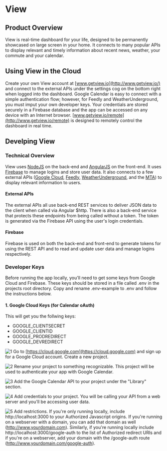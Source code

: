 # View
## Product Overview
View is real-time dashboard for your life, designed to be permanently showcased on large screen in your home. It connects to many popular APIs to display relevant and timely information about recent news, weather, your commute and your calendar.

## Using View in the Cloud
Create your own View account at [www.getview.io](http://www.getview.io/) and connect to the external APIs under the settings cog on the bottom right when logged into the dashboard. Google Calendar is easy to connect with a simple authentication flow; however, for Feedly and WeatherUnderground, you must imput your own developer keys. Your credentials are stored securely in a Firebase database and the app can be accessed on any device with an Internet browser. [www.getview.io/remote](http://www.getview.io/remote) is designed to remotely control the dashboard in real time.

## Develping View
### Technical Overview
View uses [NodeJS](https://nodejs.org/en/) on the back-end and [AngularJS](https://angularjs.org/) on the front-end. It uses [Firebase](https://firebase.google.com) to manage logins and store user data. It also connects to a few external APIs ([Google Cloud](https://cloud.google.com), [Feedly](http://www.feedly.com), [WeatherUnderground](https://www.wunderground.com/), and the [MTA](http://web.mta.info/developers/)) to display relevant information to users.

#### External APIs
The external APIs all use back-end REST services to deliver JSON data to the client when called via Angular $http. There is also a back-end service that protects these endpoints from being called without a token. The token is generated via the Firebase API using the user's login credentials. 

#### Firebase
Firebase is used on both the back-end and front-end to generate tokens for using the REST API and to read and update user data and manage logins respectively.

### Developer Keys
Before running the app locally, you'll need to get some keys from Google Cloud and Firebase. These keys should be stored in a file called .env in the projects root directory. Copy and rename .env-example to .env and follow the instructions below.

#### 1. Google Cloud Keys (for Calendar oAuth)
This will get you the follwing keys:
* GOOGLE_CLIENTSECRET
* GOOGLE_CLIENTID
* GOOGLE_PRODREDIRECT
* GOOGLE_DEVREDIRECT

![1](https://gist.githubusercontent.com/iamnickvolpe/2822c99c0169be7765d712c110bfdc37/raw/4f639d714453af9074fdecd9a2adfb1eac58cf88/View%2520Documentation-01.png)
Go to [https://cloud.google.com](https://cloud.google.com) and sign up for a Google Cloud account. Create a new project.

![2](https://gist.githubusercontent.com/iamnickvolpe/2822c99c0169be7765d712c110bfdc37/raw/ecbe3dc94e080fb86ecad3ce27aaeab9ca26e27e/View%2520Documentation-02.png)
Rename your project to something recognizable. This project will be used to authenticate your app with Google Calendar.

![3](https://gist.githubusercontent.com/iamnickvolpe/2822c99c0169be7765d712c110bfdc37/raw/ecbe3dc94e080fb86ecad3ce27aaeab9ca26e27e/View%2520Documentation-04.png)
Add the Google Calendar API to your project under the "Library" section.

![4](https://gist.githubusercontent.com/iamnickvolpe/2822c99c0169be7765d712c110bfdc37/raw/ecbe3dc94e080fb86ecad3ce27aaeab9ca26e27e/View%2520Documentation-07.png)
Add credentials to your project. You will be calling your API from a web server and you'll be accessing user data.

![5](https://gist.githubusercontent.com/iamnickvolpe/2822c99c0169be7765d712c110bfdc37/raw/ecbe3dc94e080fb86ecad3ce27aaeab9ca26e27e/View%2520Documentation-08.png)
Add restrictions. If you're only running locally, include http://localhost:3000 to your Authorized Javascript origins. If you're running on a webserver with a domain, you can add that domain as well (http://www.yourdomain.com). Similarly, if you're running locally include http://localhost:3000/google-auth to the list of Authorized redirect URIs and if you're on a webserver, add your domain with the /google-auth route (http://www.yourdomain.com/google-auth).